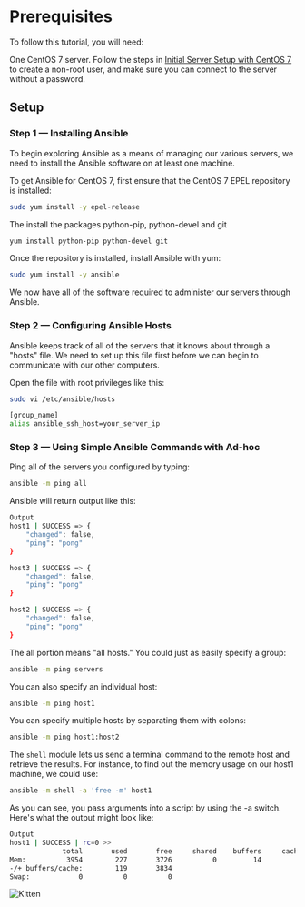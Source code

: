 # Prerequisites

To follow this tutorial, you will need:

One CentOS 7 server. Follow the steps in [Initial Server Setup with CentOS 7](https://www.digitalocean.com/community/tutorials/initial-server-setup-with-centos-7) to create a non-root user, and make sure you can connect to the server without a password.

## Setup

### Step 1 — Installing Ansible

To begin exploring Ansible as a means of managing our various servers, we need to install the Ansible software on at least one machine.

To get Ansible for CentOS 7, first ensure that the CentOS 7 EPEL repository is installed:

```bash
sudo yum install -y epel-release
```

The install the packages python-pip, python-devel and git

```bash
yum install python-pip python-devel git
```

Once the repository is installed, install Ansible with yum:

```bash
sudo yum install -y ansible
```

We now have all of the software required to administer our servers through Ansible.

### Step 2 — Configuring Ansible Hosts

Ansible keeps track of all of the servers that it knows about through a "hosts" file. We need to set up this file first before we can begin to communicate with our other computers.

Open the file with root privileges like this:

```bash
sudo vi /etc/ansible/hosts

[group_name]
alias ansible_ssh_host=your_server_ip
```

### Step 3 — Using Simple Ansible Commands with Ad-hoc

Ping all of the servers you configured by typing:

```bash
ansible -m ping all
```

Ansible will return output like this:

```bash
Output
host1 | SUCCESS => {
    "changed": false,
    "ping": "pong"
}

host3 | SUCCESS => {
    "changed": false,
    "ping": "pong"
}

host2 | SUCCESS => {
    "changed": false,
    "ping": "pong"
}
```

The all portion means "all hosts." You could just as easily specify a group:

```bash
ansible -m ping servers
```

You can also specify an individual host:

```bash
ansible -m ping host1
```

You can specify multiple hosts by separating them with colons:

```bash
ansible -m ping host1:host2
```

The `shell` module lets us send a terminal command to the remote host and retrieve the results. For instance, to find out the memory usage on our host1 machine, we could use:

```bash
ansible -m shell -a 'free -m' host1
```

As you can see, you pass arguments into a script by using the -a switch. Here's what the output might look like:

```bash
Output
host1 | SUCCESS | rc=0 >>
             total       used       free     shared    buffers     cached
Mem:          3954        227       3726          0         14         93
-/+ buffers/cache:        119       3834
Swap:            0          0          0
```

<img src="D:\project\system-administrator\using-ansible\media\kitten.jpg" alt="Kitten"
    title="A cute kitten" />
